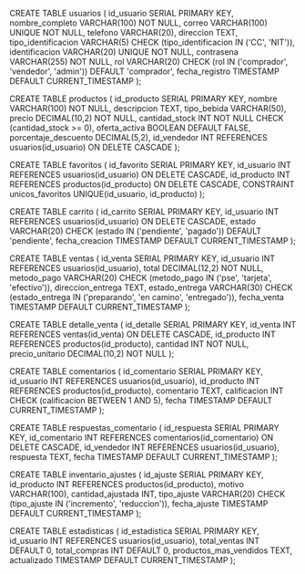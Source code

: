 CREATE TABLE usuarios (
id_usuario SERIAL PRIMARY KEY,
nombre_completo VARCHAR(100) NOT NULL,
correo VARCHAR(100) UNIQUE NOT NULL,
telefono VARCHAR(20),
direccion TEXT,
tipo_identificacion VARCHAR(5) CHECK (tipo_identificacion IN ('CC', 'NIT')),
identificacion VARCHAR(20) UNIQUE NOT NULL,
contrasena VARCHAR(255) NOT NULL,
rol VARCHAR(20) CHECK (rol IN ('comprador', 'vendedor', 'admin')) DEFAULT 'comprador',
fecha_registro TIMESTAMP DEFAULT CURRENT_TIMESTAMP
);



CREATE TABLE productos (
id_producto SERIAL PRIMARY KEY,
nombre VARCHAR(100) NOT NULL,
descripcion TEXT,
tipo_bebida VARCHAR(50),
precio DECIMAL(10,2) NOT NULL,
cantidad_stock INT NOT NULL CHECK (cantidad_stock >= 0),
oferta_activa BOOLEAN DEFAULT FALSE,
porcentaje_descuento DECIMAL(5,2),
id_vendedor INT REFERENCES usuarios(id_usuario) ON DELETE CASCADE
);

CREATE TABLE favoritos (
id_favorito SERIAL PRIMARY KEY,
id_usuario INT REFERENCES usuarios(id_usuario) ON DELETE CASCADE,
id_producto INT REFERENCES productos(id_producto) ON DELETE CASCADE,
CONSTRAINT unicos_favoritos UNIQUE(id_usuario, id_producto)
);


CREATE TABLE carrito (
id_carrito SERIAL PRIMARY KEY,
id_usuario INT REFERENCES usuarios(id_usuario) ON DELETE CASCADE,
estado VARCHAR(20) CHECK (estado IN ('pendiente', 'pagado')) DEFAULT 'pendiente',
fecha_creacion TIMESTAMP DEFAULT CURRENT_TIMESTAMP
);


CREATE TABLE ventas (
id_venta SERIAL PRIMARY KEY,
id_usuario INT REFERENCES usuarios(id_usuario),
total DECIMAL(12,2) NOT NULL,
metodo_pago VARCHAR(20) CHECK (metodo_pago IN ('pse', 'tarjeta', 'efectivo')),
direccion_entrega TEXT,
estado_entrega VARCHAR(30) CHECK (estado_entrega IN ('preparando', 'en camino', 'entregado')),
fecha_venta TIMESTAMP DEFAULT CURRENT_TIMESTAMP
);

CREATE TABLE detalle_venta (
id_detalle SERIAL PRIMARY KEY,
id_venta INT REFERENCES ventas(id_venta) ON DELETE CASCADE,
id_producto INT REFERENCES productos(id_producto),
cantidad INT NOT NULL,
precio_unitario DECIMAL(10,2) NOT NULL
);


CREATE TABLE comentarios (
id_comentario SERIAL PRIMARY KEY,
id_usuario INT REFERENCES usuarios(id_usuario),
id_producto INT REFERENCES productos(id_producto),
comentario TEXT,
calificacion INT CHECK (calificacion BETWEEN 1 AND 5),
fecha TIMESTAMP DEFAULT CURRENT_TIMESTAMP
);


CREATE TABLE respuestas_comentario (
id_respuesta SERIAL PRIMARY KEY,
id_comentario INT REFERENCES comentarios(id_comentario) ON DELETE CASCADE,
id_vendedor INT REFERENCES usuarios(id_usuario),
respuesta TEXT,
fecha TIMESTAMP DEFAULT CURRENT_TIMESTAMP
);


CREATE TABLE inventario_ajustes (
id_ajuste SERIAL PRIMARY KEY,
id_producto INT REFERENCES productos(id_producto),
motivo VARCHAR(100),
cantidad_ajustada INT,
tipo_ajuste VARCHAR(20) CHECK (tipo_ajuste IN ('incremento', 'reduccion')),
fecha_ajuste TIMESTAMP DEFAULT CURRENT_TIMESTAMP
);

CREATE TABLE estadisticas (
id_estadistica SERIAL PRIMARY KEY,
id_usuario INT REFERENCES usuarios(id_usuario),
total_ventas INT DEFAULT 0,
total_compras INT DEFAULT 0,
productos_mas_vendidos TEXT,
actualizado TIMESTAMP DEFAULT CURRENT_TIMESTAMP
);



